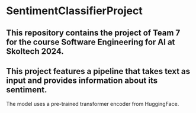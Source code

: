 # SentimentClassifierProject
This repository contains the project of Team 7 for the course Software Engineering for AI at Skoltech 2024. 
--
This project features a pipeline that takes text as input and provides information about its sentiment.
--
The model uses a pre-trained transformer encoder from HuggingFace.
